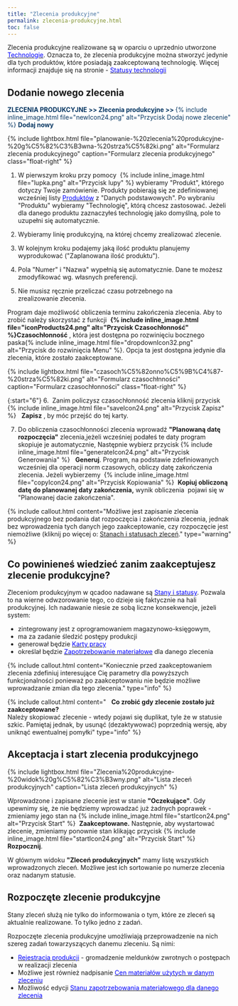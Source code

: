 ```yaml
---
title: "Zlecenia produkcyjne"
permalink: zlecenia-produkcyjne.html 
toc: false
---
```

Zlecenia produkcyjne realizowane są w oparciu o uprzednio utworzone [<font color="#0000ff">Technologie</font>](/technologie-szczegoly). Oznacza to, że zlecenia produkcyjne można stworzyć jedynie dla tych produktów, które posiadają zaakceptowaną technologię. Więcej informacji znajduje się na stronie  -&nbsp;[<font color="#0000ff">Statusy technologii</font>](/statusy-technologii)
  
## Dodanie nowego zlecenia  

<font color="#073763"><b>ZLECENIA PRODUKCYJNE &gt;&gt; Zlecenia produkcyjne &gt;&gt; </b>{% include inline_image.html file="newIcon24.png" alt="Przycisk Dodaj nowe zlecenie" %} <b>Dodaj nowy</b></font>

{% include lightbox.html file="planowanie-%20zlecenia%20produkcyjne-%20g%C5%82%C3%B3wna-%20strza%C5%82ki.png" alt="Formularz zlecenia produkcyjnego" caption="Formularz zlecenia produkcyjnego" class="float-right" %}

1. W pierwszym kroku przy pomocy&nbsp; {% include inline_image.html file="lupka.png" alt="Przycisk lupy" %}&nbsp;wybieramy "Produkt", którego dotyczy Twoje zamówienie. Produkty pobierają się ze zdefiniowanej wcześniej listy [<font color="#0000ff">Produktów</font>](/produkty)&nbsp;z "Danych podstawowych". Po wybraniu "Produktu" wybieramy "Technologię", którą chcesz zastosować. Jeżeli dla danego produktu zaznaczyłeś technologię jako domyślną, pole to uzupełni się automatycznie.  
  
2. Wybieramy linię produkcyjną, na której chcemy zrealizować zlecenie.  
  
3. W kolejnym kroku podajemy jaką ilość produktu planujemy wyprodukować ("Zaplanowana ilość produktu").  
  
4. Pola&nbsp;"Numer"&nbsp;i&nbsp;"Nazwa"&nbsp;wypełnią się automatycznie. Dane te możesz zmodyfikować wg. własnych preferencji.  
  
5. Nie musisz ręcznie przeliczać czasu potrzebnego na zrealizowanie&nbsp;zlecenia. 

    
Program daje możliwość obliczenia terminu zakończenia zlecenia. Aby to zrobić należy skorzystać z funkcji&nbsp; **{% include inline_image.html file="iconProducts24.png" alt="Przycisk Czasochłonność" %}Czasochłonność**&nbsp;, która jest dostępna po rozwinięciu bocznego paska{% include inline_image.html file="dropdownIcon32.png" alt="Przycisk do rozwinięcia Menu" %}. Opcja ta jest dostępna jedynie dla zlecenia, które&nbsp;zostało zaakceptowane.&nbsp;  

{% include lightbox.html file="czasoch%C5%82onno%C5%9B%C4%87-%20strza%C5%82ki.png" alt="Formularz czasochłnności" caption="Formularz czasochłonności" class="float-right" %}

{:start="6"} 
6. &nbsp;Zanim policzysz czasochłonność zlecenia kliknij przycisk&nbsp; {% include inline_image.html file="saveIcon24.png" alt="Przycisk Zapisz" %} &nbsp; **Zapisz** , by móc przejść do tej karty.  

  
7. Do obliczenia czasochłonności zlecenia wprowadź **"Planowaną datę rozpoczęcia"** zlecenia,jeżeli wcześniej podałeś te daty program skopiuje je automatycznie, Następnie wybierz przycisk&nbsp;{% include inline_image.html file="generateIcon24.png" alt="Przycisk Generowania" %} &nbsp; **Generuj**. Program, na podstawie zdefiniowanych wcześniej dla operacji norm czasowych, obliczy datę zakończenia zlecenia. Jeżeli wybierzemy&nbsp; {% include inline_image.html file="copyIcon24.png" alt="Przycisk Kopiowania" %}&nbsp; **Kopiuj obliczoną datę do planowanej daty zakończenia,** wynik obliczenia &nbsp;pojawi się w "Planowanej dacie zakończenia". &nbsp;

{% include callout.html content="Możliwe jest zapisanie zlecenia produkcyjnego bez podania dat rozpoczęcia i zakończenia zlecenia, jednak bez wprowadzenia tych danych jego zaakceptowanie, czy rozpoczęcie jest niemożliwe (kliknij po więcej o:&nbsp;[Stanach i statusach zleceń](/stany-i-statusy-zlecen)." type="warning" %} 

## Co powinieneś wiedzieć zanim zaakceptujesz zlecenie produkcyjne?
  
Zleceniom produkcyjnym w qcadoo nadawane są [<font color="#0000ff">Stany i statusy</font>](/stany-i-statusy-zlecen). Pozwala to na wierne odwzorowanie tego, co dzieje się faktycznie na hali produkcyjnej. Ich nadawanie niesie ze sobą liczne konsekwencje, jeżeli system:  

- zintegrowany jest z oprogramowaniem magazynowo-księgowym,
- ma za zadanie śledzić postępy produkcji
- generował będzie [<font color="#0000ff">Karty pracy</font>](/karty-pracy)
- określał będzie [<font color="#0000ff">Zapotrzebowanie materiałowe</font>](/zapotrzebowanie-materialowe)&nbsp;dla danego zlecenia

{% include callout.html content="Koniecznie przed zaakceptowaniem zlecenia zdefiniuj interesujące Cię parametry dla powyższych funkcjonalności ponieważ po zaakceptowaniu nie będzie możliwe wprowadzanie zmian dla tego zlecenia." type="info" %} 

{% include callout.html content="
&nbsp; **Co zrobić gdy zlecenie zostało już zaakceptowane?&nbsp;** <br>
Należy skopiować zlecenie - wtedy pojawi się duplikat, tyle że w statusie szkic. Pamiętaj jednak, by usunąć (dezaktywować) poprzednią wersję, aby uniknąć ewentualnej pomyłki" type="info" %} 

## Akceptacja i start zlecenia produkcyjnego

{% include lightbox.html file="Zlecenia%20produkcyjne-%20widok%20g%C5%82%C3%B3wny.png" alt="Lista zleceń produkcyjnych" caption="Lista zleceń produkcyjnych" %}
  

Wprowadzone i zapisane zlecenie jest w stanie **"Oczekujące"**. Gdy upewnimy się, że nie będziemy wprowadzać już żadnych poprawek - zmieniamy jego stan na&nbsp;{% include inline_image.html file="startIcon24.png" alt="Przycisk Start" %}&nbsp; **Zaakceptowane.** Następnie, aby wystartować zlecenie, zmieniamy ponownie stan klikając przycisk&nbsp;{% include inline_image.html file="startIcon24.png" alt="Przycisk Start" %}&nbsp; **Rozpocznij**.&nbsp;

W głównym widoku **"Zleceń produkcyjnych"** mamy listę wszystkich wprowadzonych zleceń. Możliwe jest ich sortowanie po numerze zlecenia oraz nadanym statusie.&nbsp;

## Rozpoczęte zlecenie produkcyjne

Stany zleceń służą nie tylko do informowania o tym, które ze zleceń są aktualnie realizowane. To tylko jedno z zadań.

Rozpoczęte zlecenia produkcyjne umożliwiają przeprowadzenie na nich szereg zadań towarzyszących danemu zleceniu. Są nimi:


- [<font color="#0000ff">Rejestracja produkcji</font>](/rejestracja)&nbsp;- gromadzenie meldunków zwrotnych o postępach w realizacji zlecenia
- Możliwe jest również nadpisanie [<font color="#0000ff">Cen materiałów użytych w danym zleceniu</font>](/ceny-materialow-dla-zlecenia)
- Możliwość edycji [<font color="#0000ff">Stanu zapotrzebowania materiałowego dla danego zlecenia</font>](/zmiana-stanu-zapotrzebowania)
